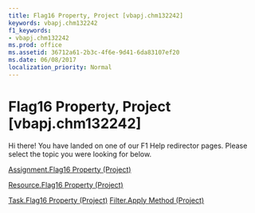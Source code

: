 ```yaml
---
title: Flag16 Property, Project [vbapj.chm132242]
keywords: vbapj.chm132242
f1_keywords:
- vbapj.chm132242
ms.prod: office
ms.assetid: 36712a61-2b3c-4f6e-9d41-6da83107ef20
ms.date: 06/08/2017
localization_priority: Normal
---
```



# Flag16 Property, Project [vbapj.chm132242]

Hi there! You have landed on one of our F1 Help redirector pages. Please select the topic you were looking for below.

[Assignment.Flag16 Property (Project)](http://msdn.microsoft.com/library/fc4034ce-15b2-42fa-a292-453f5b2abacd%28Office.15%29.aspx)

[Resource.Flag16 Property (Project)](http://msdn.microsoft.com/library/5fa75173-8038-35be-ef8d-3f96e5ba377f%28Office.15%29.aspx)

[Task.Flag16 Property (Project)](http://msdn.microsoft.com/library/67fe02a6-1aed-d589-c473-149d72e2a03c%28Office.15%29.aspx)
[Filter.Apply Method (Project)](http://msdn.microsoft.com/library/bc9a406c-d4ae-0fa5-a5b1-70bf3520fac4%28Office.15%29.aspx)

